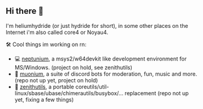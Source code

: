 ## Hi there 👋

I'm heliumhydride (or just hydride for short), in some other places on the Internet i'm also called core4 or Noyau4.

🛠️ Cool things im working on rn:
- 💻 [neptunium](https://github.com/heliumhydride/neptunium-build), a msys2/w64devkit like development environment for MS/Windows. (project on hold, see zenithutils)
- 🤖 [muonium](https://github.com/heliumhydride/muonium-manager), a suite of discord bots for moderation, fun, music and more. (repo not up yet, project on hold)
- 🔧 [zenithutils](https://github.com/heliumhyhdride/zenithutils), a portable coreutils/util-linux/sbase/ubase/chimerautils/busybox/... replacement (repo not up yet, fixing a few things)

